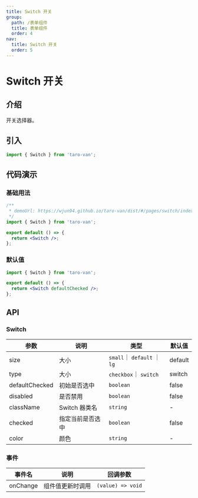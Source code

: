 ```yaml
---
title: Switch 开关
group:
  path: /表单组件
  title: 表单组件
  order: 4
nav:
  title: Switch 开关
  order: 5
---
```


# Switch 开关

## 介绍

开关选择器。

## 引入

```jsx | pure
import { Switch } from 'taro-van';
```

## 代码演示

### 基础用法

```jsx | iframe
/**
 * demoUrl: https://wjun94.github.io/taro-van/dist/#/pages/switch/index
 */
import { Switch } from 'taro-van';

export default () => {
  return <Switch />;
};
```

### 默认值

```jsx | iframe
import { Switch } from 'taro-van';

export default () => {
  return <Switch defaultChecked />;
};
```

## API

### Switch

| 参数           | 说明             | 类型                        | 默认值  |
| -------------- | ---------------- | --------------------------- | ------- |
| size           | 大小             | `small`｜ `default` ｜ `lg` | default |
| type           | 大小             | `checkbox`｜ `switch`       | switch  |
| defaultChecked | 初始是否选中     | `boolean`                   | false   |
| disabled       | 是否禁用         | `boolean`                   | false   |
| className      | Switch 器类名    | `string`                    | -       |
| checked        | 指定当前是否选中 | `boolean`                   | false   |
| color          | 颜色             | `string`                    | -       |

### 事件

| 事件名   | 说明             | 回调参数          |
| -------- | ---------------- | ----------------- |
| onChange | 组件值更新时调用 | `(value) => void` |

